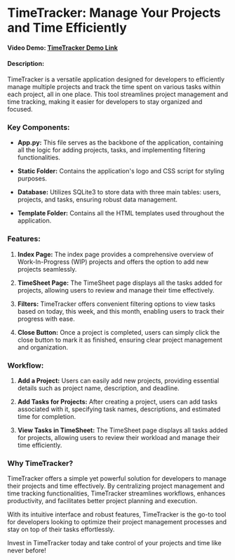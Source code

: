 # TimeTracker: Manage Your Projects and Time Efficiently
#### Video Demo: [TimeTracker Demo Link](https://youtu.be/PvHZANqQ3I8)
#### Description:
TimeTracker is a versatile application designed for developers to efficiently manage multiple projects and track the time spent on various tasks within each project, all in one place. This tool streamlines project management and time tracking, making it easier for developers to stay organized and focused.

### Key Components:

- **App.py:** This file serves as the backbone of the application, containing all the logic for adding projects, tasks, and implementing filtering functionalities.

- **Static Folder:** Contains the application's logo and CSS script for styling purposes.

- **Database:** Utilizes SQLite3 to store data with three main tables: users, projects, and tasks, ensuring robust data management.

- **Template Folder:** Contains all the HTML templates used throughout the application.

### Features:

1. **Index Page:**
   The index page provides a comprehensive overview of Work-In-Progress (WIP) projects and offers the option to add new projects seamlessly.

2. **TimeSheet Page:**
   The TimeSheet page displays all the tasks added for projects, allowing users to review and manage their time effectively.

3. **Filters:**
   TimeTracker offers convenient filtering options to view tasks based on today, this week, and this month, enabling users to track their progress with ease.

4. **Close Button:**
   Once a project is completed, users can simply click the close button to mark it as finished, ensuring clear project management and organization.

### Workflow:

1. **Add a Project:**
   Users can easily add new projects, providing essential details such as project name, description, and deadline.

2. **Add Tasks for Projects:**
   After creating a project, users can add tasks associated with it, specifying task names, descriptions, and estimated time for completion.

3. **View Tasks in TimeSheet:**
   The TimeSheet page displays all tasks added for projects, allowing users to review their workload and manage their time efficiently.

### Why TimeTracker?

TimeTracker offers a simple yet powerful solution for developers to manage their projects and time effectively. By centralizing project management and time tracking functionalities, TimeTracker streamlines workflows, enhances productivity, and facilitates better project planning and execution.

With its intuitive interface and robust features, TimeTracker is the go-to tool for developers looking to optimize their project management processes and stay on top of their tasks effortlessly.

Invest in TimeTracker today and take control of your projects and time like never before!

